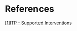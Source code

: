 # References
[1][ITP - Supported Interventions](https://www.nia.nih.gov/research/dab/interventions-testing-program-itp/supported-interventions)